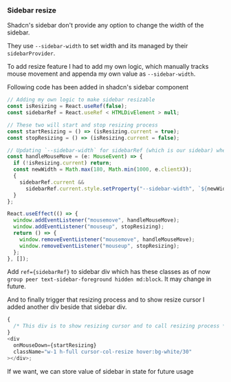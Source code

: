 ### Sidebar resize

Shadcn's sidebar don't provide any option to change the width of the sidebar.

They use `--sidebar-width` to set width and its managed by their `sidebarProvider`.

To add resize feature I had to add my own logic, which manually tracks mouse movement and appenda my own value as `--sidebar-width`.

Following code has been added in shadcn's sidebar component

```js
// Adding my own logic to make sidebar resizable
const isResizing = React.useRef(false);
const sidebarRef = React.useRef < HTMLDivElement > null;

// These two will start and stop resizing process
const startResizing = () => (isResizing.current = true);
const stopResizing = () => (isResizing.current = false);

// Updating `--sidebar-width` for sidebarRef (which is our sidebar) when mouse moves
const handleMouseMove = (e: MouseEvent) => {
  if (!isResizing.current) return;
  const newWidth = Math.max(180, Math.min(1000, e.clientX));
  {
    sidebarRef.current &&
      sidebarRef.current.style.setProperty("--sidebar-width", `${newWidth}px`);
  }
};

React.useEffect(() => {
  window.addEventListener("mousemove", handleMouseMove);
  window.addEventListener("mouseup", stopResizing);
  return () => {
    window.removeEventListener("mousemove", handleMouseMove);
    window.removeEventListener("mouseup", stopResizing);
  };
}, []);
```

Add `ref={sidebarRef}` to sidebar div which has these classes as of now `group peer text-sidebar-foreground hidden md:block`. It may change in future.

And to finally trigger that resizing process and to show resize cursor I added another div beside that sidebar div.

```js
{
  /* This div is to show resizing cursor and to call resizing process */
}
<div
  onMouseDown={startResizing}
  className="w-1 h-full cursor-col-resize hover:bg-white/30"
></div>;
```

If we want, we can store value of sidebar in state for future usage
